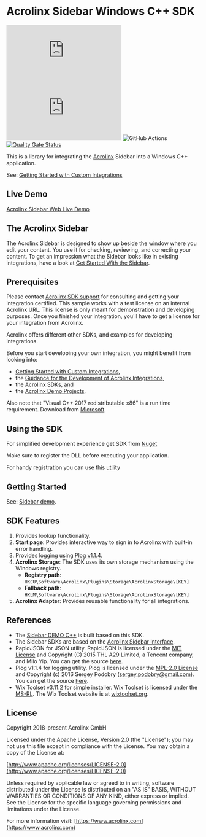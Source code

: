 # Acrolinx Sidebar Windows C++ SDK

![Nuget](https://img.shields.io/nuget/v/Acrolinx.Sidebar.SDK.CPP)
![Nuget](https://img.shields.io/nuget/dt/Acrolinx.Sidebar.SDK.CPP)
![GitHub Actions](https://github.com/acrolinx/sidebar-sdk-cpp/actions/workflows//msbuild.yml/badge.svg)
[![Quality Gate Status](https://sonarcloud.io/api/project_badges/measure?project=acrolinx_sidebar-sdk-cpp&metric=alert_status)](https://sonarcloud.io/summary/new_code?id=acrolinx_sidebar-sdk-cpp)

This is a library for integrating the [Acrolinx](https://www.acrolinx.com/) Sidebar into a Windows C++ application.

See: [Getting Started with Custom Integrations](https://docs.acrolinx.com/customintegrations)

## Live Demo

[Acrolinx Sidebar Web Live Demo](https://acrolinx.github.io/acrolinx-sidebar-demo/samples/index.html)

## The Acrolinx Sidebar

The Acrolinx Sidebar is designed to show up beside the window where you edit your content.
You use it for checking, reviewing, and correcting your content.
To get an impression what the Sidebar looks like in existing integrations, have a look at
[Get Started With the Sidebar](https://docs.acrolinx.com/coreplatform/latest/en/the-sidebar/get-started-with-the-sidebar).

## Prerequisites

Please contact [Acrolinx SDK support](https://github.com/acrolinx/acrolinx-coding-guidance/blob/master/topics/sdk-support.md)
for consulting and getting your integration certified.
This sample works with a test license on an internal Acrolinx URL.
This license is only meant for demonstration and developing purposes.
Once you finished your integration, you'll have to get a license for your integration from Acrolinx.
  
Acrolinx offers different other SDKs, and examples for developing integrations.

Before you start developing your own integration, you might benefit from looking into:

* [Getting Started with Custom Integrations](https://docs.acrolinx.com/customintegrations),
* the [Guidance for the Development of Acrolinx Integrations](https://github.com/acrolinx/acrolinx-coding-guidance),
* the [Acrolinx SDKs](https://github.com/acrolinx?q=sdk), and
* the [Acrolinx Demo Projects](https://github.com/acrolinx?q=demo).

Also note that "Visual C++ 2017 redistributable x86" is a run time requirement.
Download from [Microsoft](https://learn.microsoft.com/en-us/cpp/windows/latest-supported-vc-redist?view=msvc-170)

## Using the SDK

For simplified development experience get SDK from [Nuget](https://www.nuget.org/packages/Acrolinx.Sidebar.SDK.CPP)

Make sure to register the DLL before executing your application.

For handy registration you can use this [utility](https://github.com/acrolinx/sidebar-demo-cpp)

## Getting Started

See: [Sidebar demo](https://github.com/acrolinx/sidebar-demo-cpp/blob/master/README.md).

## SDK Features

1. Provides lookup functionality.
2. **Start page**: Provides interactive way to sign in to Acrolinx with built-in error handling.
3. Provides logging using [Plog v1.1.4](https://github.com/SergiusTheBest/plog).
4. **Acrolinx Storage**: The SDK uses its own storage mechanism using the Windows registry.
   + **Registry path**: `HKCU\Software\Acrolinx\Plugins\Storage\AcrolinxStorage\[KEY]`
   + **Fallback path**: `HKLM\Software\Acrolinx\Plugins\Storage\AcrolinxStorage\[KEY]`
5. **Acrolinx Adapter**: Provides reusable functionality for all integrations.

## References

* The [Sidebar DEMO C++](https://github.com/acrolinx/sidebar-demo-cpp) is built based on this SDK.
* The Sidebar SDKs are based on the [Acrolinx Sidebar Interface](https://acrolinx.github.io/sidebar-interface/).
* RapidJSON for JSON utility. RapidJSON is licensed under the [MIT License](https://github.com/Tencent/rapidjson/blob/master/license.txt)
  and Copyright (C) 2015 THL A29 Limited, a Tencent company, and Milo Yip. You can get the source [here](https://github.com/Tencent/rapidjson).
* Plog v1.1.4 for logging utility. Plog is licensed under the [MPL-2.0 License](https://github.com/SergiusTheBest/plog/blob/master/LICENSE)
  and Copyright (c) 2016 Sergey Podobry (<sergey.podobry@gmail.com>). You can get the source [here]( https://github.com/SergiusTheBest/plog).
* Wix Toolset v3.11.2 for simple installer. Wix Toolset is licensed under the [MS-RL](https://wixtoolset.org/about/license/).
  The Wix Toolset website is at [wixtoolset.org](https://wixtoolset.org/).

## License

Copyright 2018-present Acrolinx GmbH

Licensed under the Apache License, Version 2.0 (the "License");
you may not use this file except in compliance with the License.
You may obtain a copy of the License at:

[http://www.apache.org/licenses/LICENSE-2.0](http://www.apache.org/licenses/LICENSE-2.0)

Unless required by applicable law or agreed to in writing, software
distributed under the License is distributed on an "AS IS" BASIS,
WITHOUT WARRANTIES OR CONDITIONS OF ANY KIND, either express or implied.
See the License for the specific language governing permissions and
limitations under the License.

For more information visit: [https://www.acrolinx.com](https://www.acrolinx.com)
